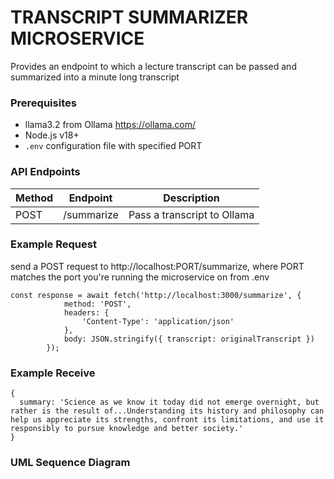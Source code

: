 # TRANSCRIPT SUMMARIZER MICROSERVICE

Provides an endpoint to which a lecture transcript can be passed and summarized into a minute long transcript

### Prerequisites
- llama3.2 from Ollama https://ollama.com/
- Node.js v18+
- `.env` configuration file with specified PORT

### API Endpoints
| Method | Endpoint | Description |
| ------ | -------- | ----------- |
| POST | /summarize | Pass a transcript to Ollama |

### Example Request
send a POST request to http://localhost:PORT/summarize, where PORT matches the port you're running the microservice on from .env
```
const response = await fetch('http://localhost:3000/summarize', {
            method: 'POST',
            headers: {
                'Content-Type': 'application/json'
            },
            body: JSON.stringify({ transcript: originalTranscript })
        });
```

### Example Receive
```
{
  summary: 'Science as we know it today did not emerge overnight, but rather is the result of...Understanding its history and philosophy can help us appreciate its strengths, confront its limitations, and use it responsibly to pursue knowledge and better society.'
}
```

### UML Sequence Diagram

